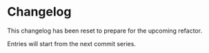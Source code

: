 # Changelog

This changelog has been reset to prepare for the upcoming refactor.

Entries will start from the next commit series.
